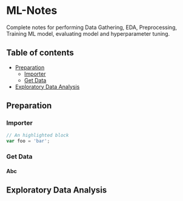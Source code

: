 # ML-Notes
Complete notes for performing Data Gathering, EDA, Preprocessing, Training ML model, evaluating model and hyperparameter tuning.
## Table of contents
- [Preparation](#Preparation)
	- [Importer](#Importer)
	- [Get Data](#Get-Data)
- [Exploratory Data Analysis](#Exploratory-Data-Analysis)


## Preparation
### Importer
```javascript
// An highlighted block
var foo = 'bar';
```
### Get Data
#### Abc
## Exploratory Data Analysis

<!--stackedit_data:
eyJoaXN0b3J5IjpbLTkyMTk1ODMzMSwxMzY1NjQxNTY5LDEzMD
k2MzYwMTEsLTIwODkwMTA0NzIsMTI3ODA2NDYxOF19
-->